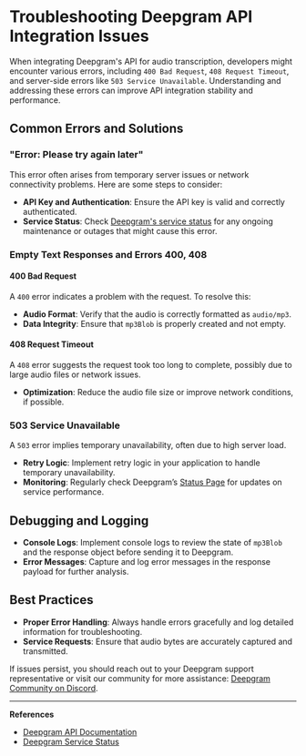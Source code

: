 # Troubleshooting Deepgram API Integration Issues

When integrating Deepgram's API for audio transcription, developers might encounter various errors, including `400 Bad Request`, `408 Request Timeout`, and server-side errors like `503 Service Unavailable`. Understanding and addressing these errors can improve API integration stability and performance.

## Common Errors and Solutions

### "Error: Please try again later"
This error often arises from temporary server issues or network connectivity problems. Here are some steps to consider:
- **API Key and Authentication**: Ensure the API key is valid and correctly authenticated.
- **Service Status**: Check [Deepgram's service status](https://status.deepgram.com/#team-authorization) for any ongoing maintenance or outages that might cause this error.

### Empty Text Responses and Errors 400, 408
#### 400 Bad Request
A `400` error indicates a problem with the request. To resolve this:
- **Audio Format**: Verify that the audio is correctly formatted as `audio/mp3`.
- **Data Integrity**: Ensure that `mp3Blob` is properly created and not empty.

#### 408 Request Timeout
A `408` error suggests the request took too long to complete, possibly due to large audio files or network issues.
- **Optimization**: Reduce the audio file size or improve network conditions, if possible.

### 503 Service Unavailable
A `503` error implies temporary unavailability, often due to high server load.
- **Retry Logic**: Implement retry logic in your application to handle temporary unavailability.
- **Monitoring**: Regularly check Deepgram’s [Status Page](https://status.deepgram.com/#team-authorization) for updates on service performance.

## Debugging and Logging
- **Console Logs**: Implement console logs to review the state of `mp3Blob` and the response object before sending it to Deepgram.
- **Error Messages**: Capture and log error messages in the response payload for further analysis.

## Best Practices
- **Proper Error Handling**: Always handle errors gracefully and log detailed information for troubleshooting.
- **Service Requests**: Ensure that audio bytes are accurately captured and transmitted.

If issues persist, you should reach out to your Deepgram support representative or visit our community for more assistance: [Deepgram Community on Discord](https://discord.gg/deepgram).

---

**References**
- [Deepgram API Documentation](https://developers.deepgram.com/docs/getting-started-with-pre-recorded-audio)
- [Deepgram Service Status](https://status.deepgram.com/#team-authorization)
